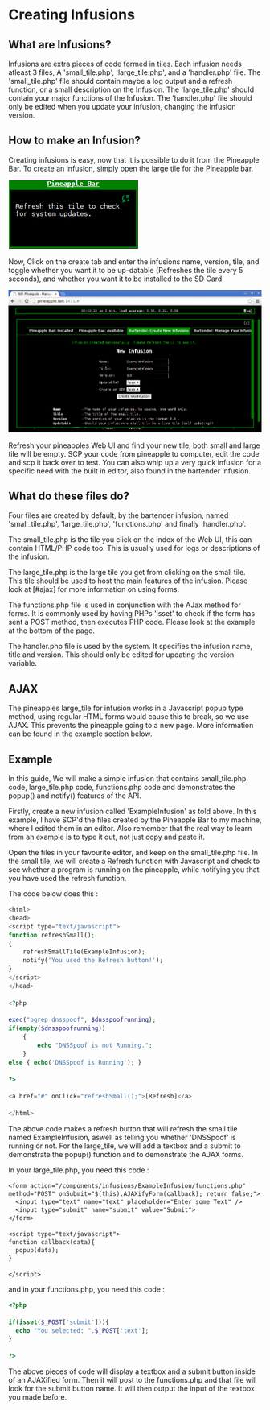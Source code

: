 # Creating Infusions

## What are Infusions?

Infusions are extra pieces of code formed in tiles. Each infusion needs atleast 3 files, A 'small_tile.php', 'large_tile.php', and a 'handler.php' file. The 'small_tile.php' file should contain maybe a log output and a refresh function, or a small description on the Infusion. The 'large_tile.php' should contain your major functions of the Infusion. The 'handler.php' file should only be edited when you update your infusion, changing the infusion version.

## How to make an Infusion?
Creating infusions is easy, now that it is possible to do it from the Pineapple Bar. To create an infusion, simply open the large tile for the Pineapple bar.

![](imgs/create_infusions1.png)

Now, Click on the create tab and enter the infusions name, version, tile, and toggle whether you want it to be up-datable (Refreshes the tile every 5 seconds), and whether you want it to be installed to the SD Card.

![](imgs/create_infusions2.png)

Refresh your pineapples Web UI and find your new tile, both small and large tile will be empty. SCP your code from pineapple to computer, edit the code and scp it back over to test. You can also whip up a very quick infusion for a specific need with the built in editor, also found in the bartender infusion.

## What do these files do?

Four files are created by default, by the bartender infusion, named 'small_tile.php', 'large_tile.php', 'functions.php' and finally 'handler.php'.

The small_tile.php is the tile you click on the index of the Web UI, this can contain HTML/PHP code too. This is usually used for logs or descriptions of the infusion.

The large_tile.php is the large tile you get from clicking on the small tile. This tile should be used to host the main features of the infusion. Please look at [#ajax] for more information on using forms.

The functions.php file is used in conjunction with the AJax method for forms. It is commonly used by having PHPs 'isset' to check if the form has sent a POST method, then executes PHP code. Please look at the example at the bottom of the page.

The handler.php file is used by the system. It specifies the infusion name, title and version. This should only be edited for updating the version variable.

## AJAX

The pineapples large_tile for infusion works in a Javascript popup type method, using regular HTML forms would cause this to break, so we use AJAX. This prevents the pineapple going to a new page. More information can be found in the example section below.

## Example

In this guide, We will make a simple infusion that contains small_tile.php code, large_tile.php code, functions.php code and demonstrates the popup() and notify() features of the API.

Firstly, create a new infusion called 'ExampleInfusion' as told above. In this example, I have SCP'd the files created by the Pineapple Bar to my machine, where I edited them in an editor. Also remember that the real way to learn from an example is to type it out, not just copy and paste it.

Open the files in your favourite editor, and keep on the small_tile.php file. In the small tile, we will create a Refresh function with Javascript and check to see whether a program is running on the pineapple, while notifying you that you have used the refresh function.

The code below does this :

```php
<html>
<head>
<script type="text/javascript">
function refreshSmall();
{
	refreshSmallTile(ExampleInfusion);
	notify('You used the Refresh button!');
}
</script>
</head>

<?php

exec("pgrep dnsspoof", $dnsspoofrunning);
if(empty($dnsspoofrunning))
	{
		echo "DNSSpoof is not Running.";
	}
else { echo('DNSSpoof is Running'); }

?>

<a href="#" onClick="refreshSmall();">[Refresh]</a>

</html>
```

The above code makes a refresh button that will refresh the small tile named ExampleInfusion, aswell as telling you whether 'DNSSpoof' is running or not. For the large_tile, we will add a textbox and a submit to demonstrate the popup() function and to demonstrate the AJAX forms.

In your large_tile.php, you need this code :

```
<form action="/components/infusions/ExampleInfusion/functions.php" method="POST" onSubmit="$(this).AJAXifyForm(callback); return false;">
  <input type="text" name="text" placeholder="Enter some Text" />
  <input type="submit" name="submit" value="Submit">
</form>

<script type="text/javascript">
function callback(data){
  popup(data);
}

</script>
```
and in your functions.php, you need this code :

```php
<?php

if(isset($_POST['submit'])){
  echo "You selected: ".$_POST['text'];
}

?>
```

The above pieces of code will display a textbox and a submit button inside of an AJAXified form. Then it will post to the functions.php and that file will look for the submit button name. It will then output the input of the textbox you made before.
